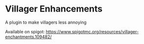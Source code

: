 # Villager Enhancements
A plugin to make villagers less annoying

Available on spigot: https://www.spigotmc.org/resources/villager-enchantments.109482/
